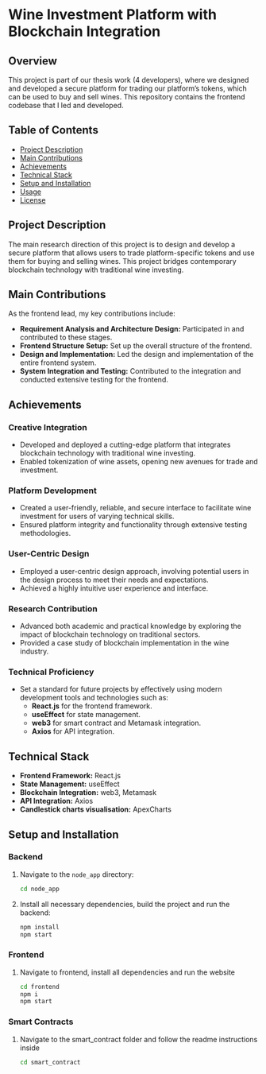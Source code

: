 # Wine Investment Platform with Blockchain Integration

## Overview
This project is part of our thesis work (4 developers), where we designed and developed a secure platform for trading our platform’s tokens, which can be used to buy and sell wines. This repository contains the frontend codebase that I led and developed.

## Table of Contents
- [Project Description](#project-description)
- [Main Contributions](#main-contributions)
- [Achievements](#achievements)
- [Technical Stack](#technical-stack)
- [Setup and Installation](#setup-and-installation)
- [Usage](#usage)
- [License](#license)

## Project Description
The main research direction of this project is to design and develop a secure platform that allows users to trade platform-specific tokens and use them for buying and selling wines. This project bridges contemporary blockchain technology with traditional wine investing.

## Main Contributions
As the frontend lead, my key contributions include:
- **Requirement Analysis and Architecture Design:** Participated in and contributed to these stages.
- **Frontend Structure Setup:** Set up the overall structure of the frontend.
- **Design and Implementation:** Led the design and implementation of the entire frontend system.
- **System Integration and Testing:** Contributed to the integration and conducted extensive testing for the frontend.

## Achievements
### Creative Integration
- Developed and deployed a cutting-edge platform that integrates blockchain technology with traditional wine investing.
- Enabled tokenization of wine assets, opening new avenues for trade and investment.

### Platform Development
- Created a user-friendly, reliable, and secure interface to facilitate wine investment for users of varying technical skills.
- Ensured platform integrity and functionality through extensive testing methodologies.

### User-Centric Design
- Employed a user-centric design approach, involving potential users in the design process to meet their needs and expectations.
- Achieved a highly intuitive user experience and interface.

### Research Contribution
- Advanced both academic and practical knowledge by exploring the impact of blockchain technology on traditional sectors.
- Provided a case study of blockchain implementation in the wine industry.

### Technical Proficiency
- Set a standard for future projects by effectively using modern development tools and technologies such as:
  - **React.js** for the frontend framework.
  - **useEffect** for state management.
  - **web3** for smart contract and Metamask integration.
  - **Axios** for API integration.

## Technical Stack
- **Frontend Framework:** React.js
- **State Management:** useEffect
- **Blockchain Integration:** web3, Metamask
- **API Integration:** Axios
- **Candlestick charts visualisation:** ApexCharts

## Setup and Installation

### Backend
1. Navigate to the `node_app` directory:
   ```bash
   cd node_app
2. Install all necessary dependencies, build the project and run the backend:
   ```bash
   npm install
   npm start

### Frontend
1. Navigate to frontend, install all dependencies and run the website
   ```bash
   cd frontend
   npm i
   npm start

### Smart Contracts
1. Navigate to the smart_contract folder and follow the readme instructions inside
   ```bash
   cd smart_contract
